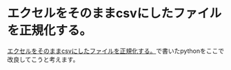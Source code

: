 # エクセルをそのままcsvにしたファイルを正規化する。

[エクセルをそのままcsvにしたファイルを正規化する。](https://qiita.com/toshikawa/items/901b2d68461dd1ae085c)で書いたpythonをここで改良してこうと考えます。

